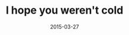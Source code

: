 ---
layout: base.njk
title : 'I hope you weren&#39;t cold' 
view_title : 'I hope you weren&#39;t cold' 
year : '2015' 
date : '2015-03-27' 
img_file : '/drawing/ihopeyouwerentcold.png' 
html_file : 'ihopeyouwerentcold' 
next_html : 'qualitycontrolsaysthisoneisgood.html' 
year_order : '28' 
permalink : "title/{{html_file}}.html"
---